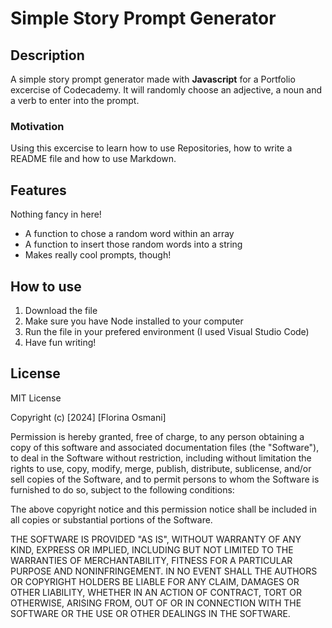 # Simple Story Prompt Generator

## Description
A simple story prompt generator made with **Javascript** for a Portfolio excercise of Codecademy.
It will randomly choose an adjective, a noun and a verb to enter into the prompt.

### Motivation
Using this excercise to learn how to use Repositories, how to write a README file and how to use Markdown.

## Features
Nothing fancy in here!
+ A function to chose a random word within an array
+ A function to insert those random words into a string
+ Makes really cool prompts, though!

## How to use
1. Download the file
2. Make sure you have Node installed to your computer
3. Run the file in your prefered environment (I used Visual Studio Code)
4. Have fun writing!

## License
MIT License

Copyright (c) [2024] [Florina Osmani]

Permission is hereby granted, free of charge, to any person obtaining a copy
of this software and associated documentation files (the "Software"), to deal
in the Software without restriction, including without limitation the rights
to use, copy, modify, merge, publish, distribute, sublicense, and/or sell
copies of the Software, and to permit persons to whom the Software is
furnished to do so, subject to the following conditions:

The above copyright notice and this permission notice shall be included in all
copies or substantial portions of the Software.

THE SOFTWARE IS PROVIDED "AS IS", WITHOUT WARRANTY OF ANY KIND, EXPRESS OR
IMPLIED, INCLUDING BUT NOT LIMITED TO THE WARRANTIES OF MERCHANTABILITY,
FITNESS FOR A PARTICULAR PURPOSE AND NONINFRINGEMENT. IN NO EVENT SHALL THE
AUTHORS OR COPYRIGHT HOLDERS BE LIABLE FOR ANY CLAIM, DAMAGES OR OTHER
LIABILITY, WHETHER IN AN ACTION OF CONTRACT, TORT OR OTHERWISE, ARISING FROM,
OUT OF OR IN CONNECTION WITH THE SOFTWARE OR THE USE OR OTHER DEALINGS IN THE
SOFTWARE.
